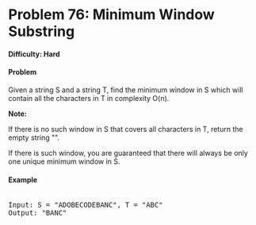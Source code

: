 # Problem 76: Minimum Window Substring

#### Difficulty: Hard

#### Problem

Given a string S and a string T, find the minimum window in S which will contain all the characters in T in complexity O(n).

**Note:**

If there is no such window in S that covers all characters in T, return the empty string "".

If there is such window, you are guaranteed that there will always be only one unique minimum window in S.

#### Example

<pre>

Input: S = "ADOBECODEBANC", T = "ABC"
Output: "BANC"

</pre>

